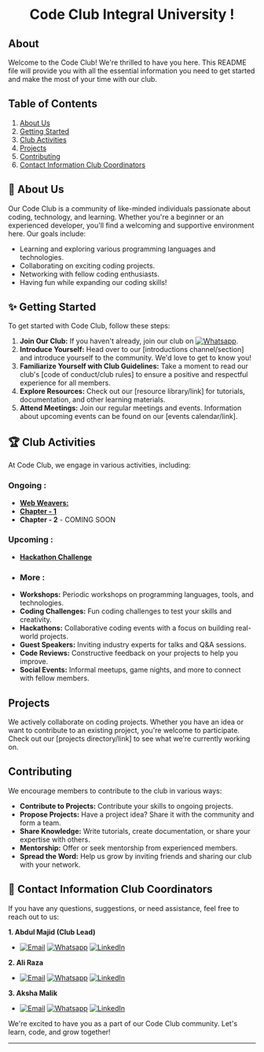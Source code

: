 <h1 align="center"> Code Club Integral University !</h1> 

## About 
Welcome to the Code Club! We're thrilled to have you here. This README file will provide you with all the essential information you need to get started and make the most of your time with our club.

## Table of Contents
1. [About Us](#-about-us)
2. [Getting Started](#-getting-started)
3. [Club Activities](#-club-activities)
4. [Projects](#projects)
5. [Contributing](#contributing)
6. [Contact Information Club Coordinators](#-contact-information-club-coordinators)

## 🧧 About Us

Our Code Club is a community of like-minded individuals passionate about coding, technology, and learning. Whether you're a beginner or an experienced developer, you'll find a welcoming and supportive environment here. Our goals include:

- Learning and exploring various programming languages and technologies.
- Collaborating on exciting coding projects.
- Networking with fellow coding enthusiasts.
- Having fun while expanding our coding skills!

## ✨ Getting Started

To get started with Code Club, follow these steps:

1. **Join Our Club:** If you haven't already, join our club on [![Whatsapp](https://img.shields.io/badge/Whatsapp-%2351D366)](https://forms.gle/3CjVrwLaAa69EkGr8).
2. **Introduce Yourself:** Head over to our [introductions channel/section] and introduce yourself to the community. We'd love to get to know you!
3. **Familiarize Yourself with Club Guidelines:** Take a moment to read our club's [code of conduct/club rules] to ensure a positive and respectful experience for all members.
4. **Explore Resources:** Check out our [resource library/link] for tutorials, documentation, and other learning materials.
5. **Attend Meetings:** Join our regular meetings and events. Information about upcoming events can be found on our [events calendar/link].

## 🏆 Club Activities

At Code Club, we engage in various activities, including:

### Ongoing : 
- [**Web Weavers:**](https://github.com/codeclubiul/webweavers)
-    [**Chapter - 1**](https://github.com/codeclubiul/webweavers/wiki/Chapter1)
-    **Chapter - 2** - COMING SOON
### Upcoming :
- [**Hackathon Challenge**](https://forms.gle/EYF6ACiBxohrfEB5A)
- ### More : 
- **Workshops:** Periodic workshops on programming languages, tools, and technologies.
- **Coding Challenges:** Fun coding challenges to test your skills and creativity.
- **Hackathons:** Collaborative coding events with a focus on building real-world projects.
- **Guest Speakers:** Inviting industry experts for talks and Q&A sessions.
- **Code Reviews:** Constructive feedback on your projects to help you improve.
- **Social Events:** Informal meetups, game nights, and more to connect with fellow members.

## Projects

We actively collaborate on coding projects. Whether you have an idea or want to contribute to an existing project, you're welcome to participate. Check out our [projects directory/link] to see what we're currently working on.

## Contributing

We encourage members to contribute to the club in various ways:

- **Contribute to Projects:** Contribute your skills to ongoing projects.
- **Propose Projects:** Have a project idea? Share it with the community and form a team.
- **Share Knowledge:** Write tutorials, create documentation, or share your expertise with others.
- **Mentorship:** Offer or seek mentorship from experienced members.
- **Spread the Word:** Help us grow by inviting friends and sharing our club with your network.

## 📱 Contact Information Club Coordinators

If you have any questions, suggestions, or need assistance, feel free to reach out to us:

**1. Abdul Majid (Club Lead)**
- [![Email](https://img.shields.io/badge/Email-%23DB4437)](mailto:majidabd@student.iul.ac.in)  [![Whatsapp](https://img.shields.io/badge/Whatsapp-%2351D366)](https://wa.me/+918052577689)  [![LinkedIn](https://img.shields.io/badge/LinkedIn-%230077B5)](https://www.linkedin.com/in/majidabdulred/)

**2. Ali Raza**
- [![Email](https://img.shields.io/badge/Email-%23DB4437)](mailto:razaaali@student.iul.ac.in) [![Whatsapp](https://img.shields.io/badge/Whatsapp-%2351D366)](https://wa.me/+916388346966) [![LinkedIn](https://img.shields.io/badge/LinkedIn-%230077B5)](https://www.linkedin.com/in/syed-raza-ali-363625222)


**3. Aksha Malik**
- [![Email](https://img.shields.io/badge/Email-%23DB4437)](mailto:@student.iul.ac.in)  [![Whatsapp](https://img.shields.io/badge/Whatsapp-%2351D366)](https://wa.me/+917651917930) [![LinkedIn](https://img.shields.io/badge/LinkedIn-%230077B5)](https://www.linkedin.com/in//)

We're excited to have you as a part of our Code Club community. Let's learn, code, and grow together!

--- 
